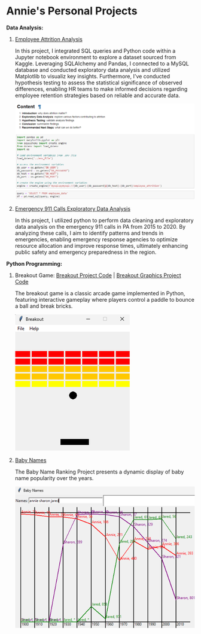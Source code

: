 
# Annie's Personal Projects

**Data Analysis:**

1. [Employee Attrition Analysis](https://github.com/anniecnchang/annie-personal-projects/blob/main/data-analysis/Employee%20Attrition%20Analysis.ipynb)

   In this project, I integrated SQL queries and Python code within a Jupyter notebook environment to explore a dataset sourced from Kaggle. Leveraging SQLAlchemy and Pandas, I connected to a MySQL database and conducted exploratory data analysis and utilized Matplotlib      to visualiz key insights. Furthermore, I've conducted hypothesis testing to assess the statistical significance of observed differences, enabling HR teams to make informed decisions regarding employee retention strategies based on reliable and accurate data.
   
   ![Image Alt Text](https://github.com/anniecnchang/annie-personal-projects/blob/main/data-analysis/employeeattrition.png)


3. [Emergency 911 Calls Exploratory Data Analysis](https://github.com/anniecnchang/annie-personal-projects/blob/main/data-analysis/Emergency%20911%20Calls%20Exploratory%20Data%20Analysis.ipynb)

   In this project, I utilized python to perform data cleaning and exploratory data analysis on the emergency 911 calls in PA from 2015 to 2020. By analyzing these calls, I aim to identify patterns and trends in emergencies, enabling emergency response agencies to 
   optimize resource allocation and improve response times, ultimately enhancing public safety and emergency preparedness in the region.

**Python Programming:**
1. Breakout Game: [Breakout Project Code](https://github.com/anniecnchang/annie-personal-projects/blob/main/python-programming/breakout.py) | [Breakout Graphics Project Code](https://github.com/anniecnchang/annie-personal-projects/blob/main/python-programming/breakoutgraphics.py)

   The breakout game is a classic arcade game implemented in Python, featuring interactive gameplay where players control a paddle to bounce a ball and break bricks.

   ![Image Alt Text](https://github.com/anniecnchang/annie-personal-projects/blob/main/python-programming/breakoutpic.png)

3. [Baby Names](https://github.com/anniecnchang/annie-personal-projects/blob/main/python-programming/babygraphics.py)

   The Baby Name Ranking Project presents a dynamic display of baby name popularity over the years.

   ![Image Alt Text](https://github.com/anniecnchang/annie-personal-projects/blob/main/python-programming/babynamespic.png)
